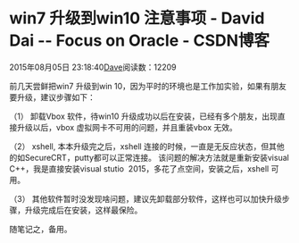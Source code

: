 
# win7 升级到win10 注意事项 - David Dai -- Focus on Oracle - CSDN博客


2015年08月05日 23:18:40[Dave](https://me.csdn.net/tianlesoftware)阅读数：12209



前几天尝鲜把win7 升级到win 10，因为平时的环境也是工作加实验，如果有朋友要升级，建议步骤如下：

（1） 卸载Vbox 软件，待win10 升级成功以后在安装，已经有多个朋友，出现直接升级以后，vbox 虚拟网卡不可用的问题，并且重装vbox 无效。

（2） xshell, 本本升级完之后，xshell 连接的时候，一直是无反应状态，但其他的如SecureCRT，putty都可以正常连接。 该问题的解决方法就是重新安装visual C++，我是直接安装visual stutio  2015，多花了点空间，安装之后，xshell 可用。

（3） 其他软件暂时没发现啥问题，建议先卸载部分软件，这样也可以加快升级步骤，升级完成后在安装，这样最保险。

随笔记之，备用。

